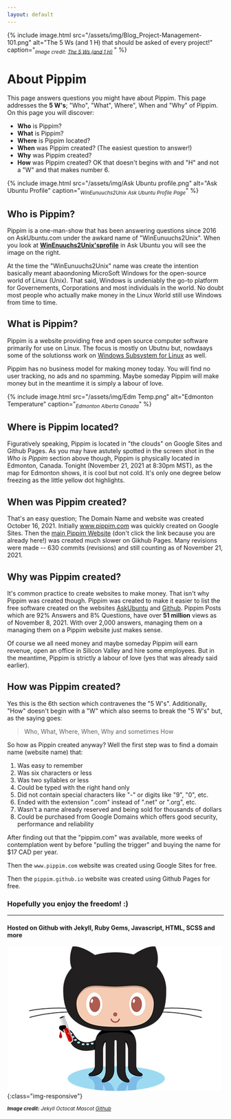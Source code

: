 ```yaml
---
layout: default
---
```


{% include image.html src="/assets/img/Blog_Project-Management-101.png"
   alt="The 5 Ws (and 1 H) that should be asked of every project!"
   caption="<sub><em>Image credit: 
      <a href='https://www.workfront.com/blog/project-management-101-the-5-ws-and-1-h-that-should-be-asked-of-every-project'>The 5 Ws (and 1 H)</a>
   </em></sub>"
%}

# About Pippim

This page answers questions you might have about Pippim. This page
addresses the **5 W's**; "Who", "What", Where", When and "Why"
of Pippim. On this page you will discover:

- **Who** is Pippim?
- **What** is Pippim?
- **Where** is Pippim located?
- **When** was Pippim created? (The easiest question to answer!) 
- **Why** was Pippim created? 
- **How** was Pippim created? OK that doesn't begins with and "H" and not a "W" and that makes number 6.

{% include image.html src="/assets/img/Ask Ubuntu profile.png"
   alt="Ask Ubuntu Profile"
   caption="<sub><em>WinEunuuchs2Unix Ask Ubuntu Profile Page</em></sub>"
%}

## Who is Pippim?

Pippim is a one-man-show that has been answering questions since 2016 
on AskUbuntu.com under the awkard name of "WinEunuuchs2Unix". When you 
look at
**[WinEnuuchs2Unix'sprofile](https://askubuntu.com/users/307523/wineunuuchs2unix)**
in Ask Ubuntu you will see the image on the right.

At the time the "WinEunuuchs2Unix" name was create the intention basically meant
abaondoning MicroSoft Windows for the open-source world of Linux (Unix). That said,
Windows is undeniably the go-to platform for Governements, Corporations and most 
individuals in the world. No doubt most people who actually make money in the
Linux World still use Windows from time to time.

## What is Pippim?

Pippim is a website providing free and open source computer software primarily for
use on Linux. The focus is mostly on Ubutnu but, nowdaays some of the solutionss
work on 
[Windows Subsystem for Linux](https://docs.microsoft.com/en-us/windows/wsl/about) as
well.

Pippim has no business model for making money today. You will find no user tracking,
no ads and no spamming. Maybe someday Pippim will make money but in the meantime it
is simply a labour of love.

{% include image.html src="/assets/img/Edm Temp.png"
   alt="Edmonton Temperature"
   caption="<sub><em>Edmonton Alberta Canada</em></sub>"
%}

## Where is Pippim located?

Figuratively speaking, Pippim is located in "the clouds" on Google Sites and
Github Pages. As you may have astutely spotted in the screen shot in the
*Who is Pippim* section above though, 
Pippim is physically located in Edmonton, Canada. Tonight (November 21, 2021 at
8:30pm MST), as the map for Edmonton shows, it is cool but not cold. It's only
one degree below freezing as the little yellow dot highlights.

## When was Pippim created?

That's an easy question; The Domain Name and website was created October 16, 2021.
Initially www.pippim.com was quickly created on Google Sites. Then the
[main Pippim Website](pippim.github.io) (don't click the link because you are
already here!) was created much slower on Gikhub Pages. Many revisions were 
made -- 630 commits (revisions) and still counting as of November 21, 2021.

## Why was Pippim created?

It's common practice to create websites to make money. That isn't why Pippim 
was created though.
Pippim was created to make it easier to list the free software created on 
the websites [AskUbuntu](www.askubuntu.com) and [Github](www.github.com).
Pippim Posts which are 92% Answers and 8% Questions, have over **51 million** 
views as of November 8, 2021. With over 2,000 answers, managing them on 
a managing them on a Pippim website just makes sense.

Of course we all need money and maybe someday Pippim will earn revenue,
open an office in Silicon Valley and hire some employees. But in the
meantime, Pippim is strictly a labour of love (yes that was already 
said earlier).

## How was Pippim created?

Yes this is the 6th section which contravenes the "5 W's". Additionally,
"How" doesn't begin with a "W" which also seems to break the "5 W's" but,
as the saying goes:

> Who, What, Where, When, Why and sometimes How

So how as Pippin created anyway? Well the
first step was to find a domain name (website name) that:

1. Was easy to remember
2. Was six characters or less
3. Was two syllables or less
4. Could be typed with the right hand only
5. Did not contain special characters like "-" or digits like "9", "0", etc.
6. Ended with the extension ".com" instead of ".net" or ".org", etc.
7. Wasn't a name already reserved and being sold for thousands of dollars
8. Could be purchased from Google Domains which offers good security, performance and reliability

After finding out that the "pippim.com" was available, more weeks of contemplation 
went by before "pulling the trigger" and buying the name for $17 CAD per year.

Then the `www.pippim.com` website was created using Google Sites for free.

Then the `pippim.github.io` website was created using Github Pages for free.

### Hopefully you enjoy the freedom! :)

---

#### Hosted on Github with Jekyll, Ruby Gems, Javascript, HTML, SCSS and more

![Jekyll Octocat Mascot](/assets/img/octojekyll-opt.jpg){:class="img-responsive"}

<sup><em>
   **Image credit:** Jekyll Octocat Mascot [Github](https://www.github.com)
</em></sup>
